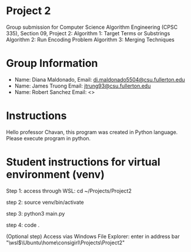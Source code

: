 # Project 2

Group submission for Computer Science Algorithm Engineering (CPSC 335), Section 09, Project 2:
Algorithm 1: Target Terms or Substrings
Algorithm 2: Run Encoding Problem
Algorithm 3: Merging Techniques

# Group Information

* Name: Diana Maldonado,  Email: <di.maldonado5504@csu.fullerton.edu>
* Name: James Truong      Email: <jtrung93@csu.fullerton.edu>
* Name: Robert Sanchez    Email: <>

# Instructions

Hello professor Chavan, this program was created in Python language. Please execute program in python.


# Student instructions for virtual environment (venv)

  Step 1: access through WSL: cd ~/Projects/Project2

  step 2: source venv/bin/activate

  step 3: python3 main.py

  step 4: code .

  (Optional step) Access vias Windows File Explorer: enter in address bar "\\wsl$\Ubuntu\home\consigirl\Projects\Project2"
